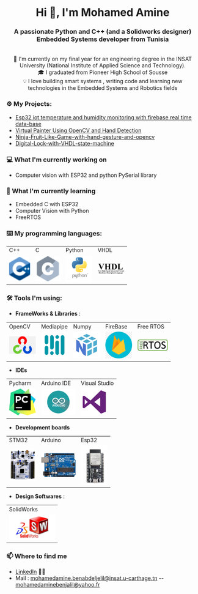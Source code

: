 

<!--
### Hi there 👋
**mohamedamine99/mohamedamine99** is a ✨ _special_ ✨ repository because its `README.md` (this file) appears on your GitHub profile.

Here are some ideas to get you started:

- 🔭 I’m currently working on ...
- 🌱 I’m currently learning ...
- 👯 I’m looking to collaborate on ...
- 🤔 I’m looking for help with ...
- 💬 Ask me about ...
- 📫 How to reach me: ...
- 😄 Pronouns: ...
- ⚡ Fun fact: ...
-->

<h1 align="center">Hi 👋, I'm Mohamed Amine </h1>
<h3 align="center">A passionate Python and C++ (and a Solidworks designer) Embedded Systems developer from Tunisia</h3>


<p align="center">
  <br>
  🔬 I'm currently on my final year for an engineering degree in the INSAT University (National Institute of Applied Science and Technology).
  <br>
  🎓 I graduated from Pioneer High School of Sousse
  <br>
  💡 I love building smart systems , writing code and learning new technologies in the Embedded Systems and Robotics fields
  <br>
</p>


### ⚙️ My Projects:
* [Esp32 iot temperature and humidity monitoring with firebase real time data-base](https://github.com/mohamedamine99/esp32-iot-temperature-and-humidity-monitoring-with-firebase-real-time-data-base) 
* [Virtual Painter Using OpenCV and Hand Detection](https://github.com/mohamedamine99/Virtual-Painter-Using-OpenCV-and-Hand-Detection)
* [Ninja-Fruit-Like-Game-with-hand-gesture-and-opencv](https://github.com/mohamedamine99/Ninja-Fruit-Like-Game-with-hand-gesture-and-opencv)
* [Digital-Lock-with-VHDL-state-machine](https://github.com/mohamedamine99/Digital-Lock-with-VHDL-state-machine)

### 💻 What I'm currently working on
- Computer vision with ESP32 and python PySerial library

### 📖 What I'm currently learning
- Embedded C with ESP32
- Computer Vision with Python
- FreeRTOS 

### ⌨️ My programming languages:
<!--
<p float="left">
  <img src="https://github.com/mohamedamine99/mohamedamine99/blob/main/Icons/Cpp.png" width="55" />
  &nbsp; &nbsp; &nbsp; &nbsp;
  <img src="https://github.com/mohamedamine99/mohamedamine99/blob/main/Icons/c_48x48.png" width="65" /> 
  &nbsp; &nbsp; &nbsp; &nbsp;   
  <img src="https://github.com/mohamedamine99/mohamedamine99/blob/main/Icons/python.png" width="8%" /> 
   &nbsp; &nbsp; &nbsp; &nbsp;
</p>
-->

<table>
  <tr>
    <td>C++</td>
     <td>C</td>
     <td>Python</td>
     <td>VHDL</td>
  </tr>
  <tr>
    <td><img src="https://github.com/mohamedamine99/mohamedamine99/blob/main/Icons/Cpp.png" width=55></td>
    <td><img src="https://github.com/mohamedamine99/mohamedamine99/blob/main/Icons/c_48x48.png" width=65></td>
    <td><img src="https://github.com/mohamedamine99/mohamedamine99/blob/main/Icons/python.png" width=70></td>
    <td><img src="https://github.com/mohamedamine99/mohamedamine99/blob/main/Icons/vhdl%20logo.jpg" width=70></td>
  </tr>
 </table>

### 🛠️ Tools I'm using:
 * **FrameWorks & Libraries** :
  <table>
  <tr>
     <td>OpenCV</td>
     <td>Mediapipe</td>
     <td>Numpy</td>
     <td>FireBase</td>
     <td>Free RTOS</td>
  </tr>
  <tr>
    <td><img src="https://github.com/mohamedamine99/mohamedamine99/blob/main/Icons/opencv%20logo.png" width=70></td>
    <td><img src="https://github.com/mohamedamine99/mohamedamine99/blob/main/Icons/t%C3%A9l%C3%A9chargement.png" width=70></td>
    <td><img src="https://github.com/mohamedamine99/mohamedamine99/blob/main/Icons/numpy%20logo.png" width=70></td>
    <td><img src="https://github.com/mohamedamine99/mohamedamine99/blob/main/Icons/firebase.png" width=70></td>
    <td><img src="https://github.com/mohamedamine99/mohamedamine99/blob/main/Icons/FreeRTOS.png" width=80></td>
  </tr>
 </table>

* **IDEs**  
<table>
  <tr>
    <td>Pycharm</td>
     <td>Arduino IDE</td>
     <td>Visual Studio</td>
  </tr>
  <tr>
    <td><img src="https://github.com/mohamedamine99/mohamedamine99/blob/main/Icons/PyCharm_Icon.png" width=70></td>
    <td><img src="https://github.com/mohamedamine99/mohamedamine99/blob/main/Icons/arduino%20ide%20icon.png" width=90></td>
    <td><img src="https://github.com/mohamedamine99/mohamedamine99/blob/main/Icons/VS.png" width=70></td>
  </tr>
 </table>
 
 * **Development boards**  
<table>
  <tr>
    <td>STM32</td>
     <td>Arduino</td>
     <td>Esp32</td>
  </tr>
  <tr>
    <td><img src="https://github.com/mohamedamine99/mohamedamine99/blob/main/Icons/stm32.PNG" width=70></td>
    <td><img src="https://github.com/mohamedamine99/mohamedamine99/blob/main/Icons/arduino.jpg" width=90></td>
    <td><img src="https://github.com/mohamedamine99/mohamedamine99/blob/main/Icons/esp32.PNG" width=70></td>
  </tr>
 </table>
 
 
 * **Design Softwares** :
 <table>
  <tr>
    <td>SolidWorks</td>
  </tr>
  <tr>
    <td><img src="https://github.com/mohamedamine99/mohamedamine99/blob/main/Icons/solidworks%20logo.jpg" width=120></td>
  </tr>
 </table>

### 📫 Where to find me
- [LinkedIn](https://www.linkedin.com/in/mohamed-amine-ben-abdeljelil-86a41a1a9/) 👨💼
- Mail : mohamedamine.benabdeljelil@insat.u-carthage.tn -- mohamedaminebenjalil@yahoo.fr

